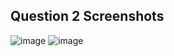 ## Question 2 Screenshots
![image](https://github.com/kinshukgoel4/20311A1936/assets/98045941/c0194d60-6d43-49e3-9f67-d981749a9ea9)
![image](https://github.com/kinshukgoel4/20311A1936/assets/98045941/e77cc9d1-308c-42c1-8503-e96e67764c2f)

